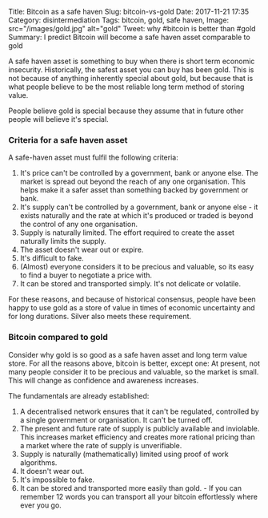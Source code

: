 Title: Bitcoin as a safe haven
Slug: bitcoin-vs-gold
Date: 2017-11-21 17:35
Category: disintermediation
Tags: bitcoin, gold, safe haven, 
Image: src="/images/gold.jpg" alt="gold"
Tweet: why #bitcoin is better than #gold
Summary: I predict Bitcoin will become a safe haven asset comparable to gold

A safe haven asset is something to buy when there is short term economic insecurity. Historically, the safest asset you can buy has been gold. This is not because of anything inherently special about gold, but because that is what people believe to be the most reliable long term method of storing value. 

People believe gold is special because they assume that in future other people will believe it's special.

### Criteria for a safe haven asset

A safe-haven asset must fulfil the following criteria:

1. It's price can't be controlled by a government, bank or anyone else. The market is spread out beyond the reach of any one organisation. This helps make it a safer asset than something backed by government or bank.
2. It's supply can't be controlled by a government, bank or anyone else - it exists naturally and the rate at which it's produced or traded is beyond the control of any one organisation. 
3. Supply is naturally limited. The effort required to create the asset naturally limits the supply.
4. The asset doesn't wear out or expire.
5. It's difficult to fake.
6. (Almost) everyone considers it to be precious and valuable, so its easy to find a buyer to negotiate a price with.
7. It can be stored and transported simply. It's not delicate or volatile.

For these reasons, and because of historical consensus, people have been happy to use gold as a store of value in times of economic uncertainty and for long durations. Silver also meets these requirement.

### Bitcoin compared to gold

Consider why gold is so good as a safe haven asset and long term value store. For all the reasons above, bitcoin is better, except one: At present, not many people consider it to be precious and valuable, so the market is small. This will change as confidence and awareness increases.

The fundamentals are already established:

1. A decentralised network ensures that it can't be regulated, controlled by a single government or organisation. It can't be turned off.
2. The present and future rate of supply is publicly available and inviolable. This increases market efficiency and creates more rational pricing than a market where the rate of supply is unverifiable.
3. Supply is naturally (mathematically) limited using proof of work algorithms. 
4. It doesn't wear out.
5. It's impossible to fake.
6. It can be stored and transported more easily than gold. - If you can remember 12 words you can transport all your bitcoin effortlessly where ever you go. 

